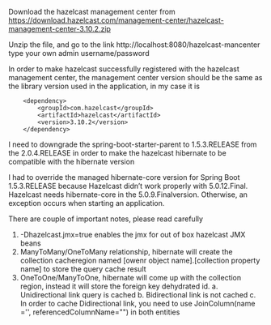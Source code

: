 Download the hazelcast management center from https://download.hazelcast.com/management-center/hazelcast-management-center-3.10.2.zip

Unzip the file,  and go to the link http://localhost:8080/hazelcast-mancenter
type your own admin username/password

In order to make hazelcast successfully registered with the hazelcast management center,  the management center version should be the same as the library version used in the application,  in my case it is 

		<dependency>
			<groupId>com.hazelcast</groupId>
			<artifactId>hazelcast</artifactId>
			<version>3.10.2</version>
		</dependency>

I need to downgrade the spring-boot-starter-parent to 1.5.3.RELEASE from the 2.0.4.RELEASE in order to make the hazelcast hibernate to be compatible with the hibernate version 

I had to override the managed hibernate-core version for Spring Boot 1.5.3.RELEASE because Hazelcast didn’t work properly with 5.0.12.Final. Hazelcast needs hibernate-core in the 5.0.9.Finalversion. Otherwise, an exception occurs when starting an application.

There are couple of important notes, please read carefully
1. -Dhazelcast.jmx=true  enables the jmx for out of box hazelcast JMX beans
2. ManyToMany/OneToMany relationship, hibernate will create the collection cacheregion named [owenr object name].[collection property name]  to store the query cache result
3. OneToOne/ManyToOne, hibernate will come up with the collection region, instead it will store the foreign key dehydrated id. 
a.  Unidirectional link query is cached
b.  Bidirectional link is not cached
c.  In order to cache Didirectional link,  you need to use JoinColumn(name ='',  referencedColumnName="") in both entities